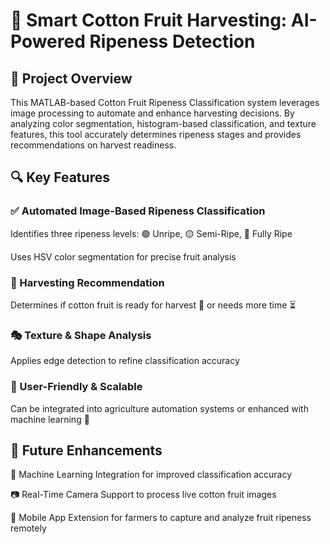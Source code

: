 # 🌿 Smart Cotton Fruit Harvesting: AI-Powered Ripeness Detection
## 🌱 Project Overview
This MATLAB-based Cotton Fruit Ripeness Classification system leverages image processing to automate and enhance harvesting decisions. By analyzing color segmentation, histogram-based classification, and texture features, this tool accurately determines ripeness stages and provides recommendations on harvest readiness.

## 🔍 Key Features
### ✅ Automated Image-Based Ripeness Classification

Identifies three ripeness levels: 🟢 Unripe, 🟡 Semi-Ripe, 🔴 Fully Ripe

Uses HSV color segmentation for precise fruit analysis

### 🌾 Harvesting Recommendation

Determines if cotton fruit is ready for harvest 🚜 or needs more time ⏳

### 🎭 Texture & Shape Analysis

Applies edge detection to refine classification accuracy

### 🚀 User-Friendly & Scalable

Can be integrated into agriculture automation systems or enhanced with machine learning 🤖

## 🔮 Future Enhancements
🤖 Machine Learning Integration for improved classification accuracy 

📷 Real-Time Camera Support to process live cotton fruit images 

📱 Mobile App Extension for farmers to capture and analyze fruit ripeness remotely
